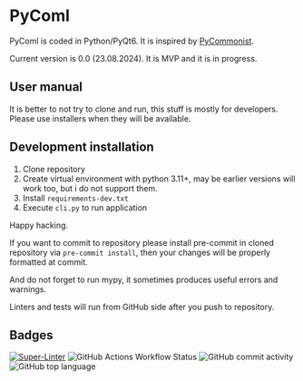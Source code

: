 # PyComl

PyComl is coded in Python/PyQt6. It is inspired by [PyCommonist](https://github.com/benprieur/PyCommonist).

Current version is 0.0 (23.08.2024). It is MVP and it is in progress.

## User manual

It is better to not try to clone and run, this stuff is mostly for developers.
Please use installers when they will be available.

## Development installation

1. Clone repository
2. Create virtual environment with python 3.11+, may be earlier versions will work too, but i do not support them.
3. Install `requirements-dev.txt`
4. Execute `cli.py` to run application

Happy hacking.

If you want to commit to repository please install pre-commit in cloned repository via `pre-commit install`,
then your changes will be properly formatted at commit.

And do not forget to run mypy, it sometimes produces useful errors and warnings.

Linters and tests will run from GitHub side after you push to repository.

## Badges

[![Super-Linter](https://github.com/Ansud/PyComl/actions/workflows/superlinter.yml/badge.svg)](https://github.com/marketplace/actions/super-linter)
![GitHub Actions Workflow Status](https://img.shields.io/github/actions/workflow/status/Ansud/PyComl/run_tests.yml)
![GitHub commit activity](https://img.shields.io/github/commit-activity/w/Ansud/PyComl)
![GitHub top language](https://img.shields.io/github/languages/top/Ansud/PyComl)
